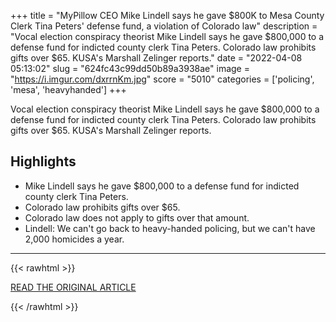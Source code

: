 +++
title = "MyPillow CEO Mike Lindell says he gave $800K to Mesa County Clerk Tina Peters' defense fund, a violation of Colorado law"
description = "Vocal election conspiracy theorist Mike Lindell says he gave $800,000 to a defense fund for indicted county clerk Tina Peters. Colorado law prohibits gifts over $65. KUSA's Marshall Zelinger reports."
date = "2022-04-08 05:13:02"
slug = "624fc43c99dd50b89a3938ae"
image = "https://i.imgur.com/dxrrnKm.jpg"
score = "5010"
categories = ['policing', 'mesa', 'heavyhanded']
+++

Vocal election conspiracy theorist Mike Lindell says he gave $800,000 to a defense fund for indicted county clerk Tina Peters. Colorado law prohibits gifts over $65. KUSA's Marshall Zelinger reports.

## Highlights

- Mike Lindell says he gave $800,000 to a defense fund for indicted county clerk Tina Peters.
- Colorado law prohibits gifts over $65.
- Colorado law does not apply to gifts over that amount.
- Lindell: We can't go back to heavy-handed policing, but we can't have 2,000 homicides a year.

---

{{< rawhtml >}}
  <p class="article-category">
    <a target="_blank" href="https://www.nbcnews.com/video/mypillow-ceo-mike-lindell-says-he-gave-800k-to-mesa-county-clerk-tina-peters-defense-fund-a-violation-of-colorado-law-137154117910">READ THE ORIGINAL ARTICLE</a>
  </p>
{{< /rawhtml >}}
